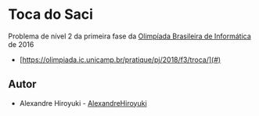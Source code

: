 # Toca do Saci

Problema de nível 2 da primeira fase da
[Olimpíada Brasileira de Informática](https://olimpiada.ic.unicamp.br/) de 2016

- [https://olimpiada.ic.unicamp.br/pratique/pj/2018/f3/troca/](#)

## Autor

- Alexandre Hiroyuki - [AlexandreHiroyuki](https://github.com/AlexandreHiroyuki)
